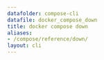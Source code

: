 ```yaml
---
datafolder: compose-cli
datafile: docker_compose_down
title: docker compose down
aliases:
- /compose/reference/down/
layout: cli
---
```


<!--
Sorry, but the contents of this page are automatically generated from
Docker's source code. If you want to suggest a change to the text that appears
here, you'll need to find the string by searching this repo:
https://github.com/docker/compose
-->